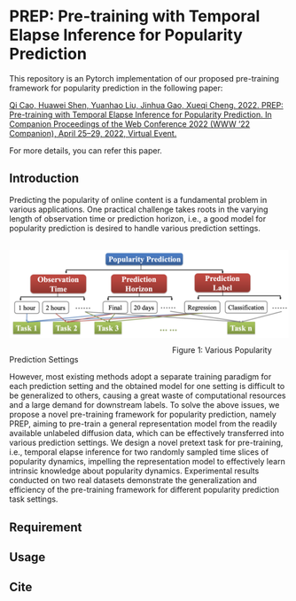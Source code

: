 # PREP: Pre-training with Temporal Elapse Inference for Popularity Prediction

This repository is an Pytorch implementation of our proposed pre-training framework for popularity prediction in the following paper:

[Qi Cao, Huawei Shen, Yuanhao Liu, Jinhua Gao, Xueqi Cheng. 2022. PREP: Pre-training with Temporal Elapse Inference for Popularity Prediction. In Companion Proceedings of the Web Conference 2022 (WWW ’22 Companion), April 25–29, 2022, Virtual Event.]()

For more details, you can refer this paper.

##  Introduction

Predicting the popularity of online content is a fundamental problem in various applications. One practical challenge takes roots in the varying length of observation time or prediction horizon, i.e., a good model for popularity prediction is desired to handle various prediction settings. 

&emsp;&emsp;&emsp;&emsp;&emsp;&emsp;&emsp;&emsp;&emsp;&emsp;&emsp;&emsp;&emsp;<img src="https://github.com/CaoQi92/PREP/blob/main/Figure/Various_Popularity_Prediction_Settings.png" width="600" align="center">

&emsp;&emsp;&emsp;&emsp;&emsp;&emsp;&emsp;&emsp;&emsp;&emsp;&emsp;&emsp;&emsp;&emsp;&emsp;&emsp;&emsp;&emsp;&emsp;&emsp;&emsp;Figure 1: Various Popularity Prediction Settings

However, most existing methods adopt a separate training paradigm for each prediction setting and the obtained model for one setting is difficult to be generalized to others, causing a great waste of computational resources and a large demand for downstream labels. To solve the above issues, we propose a novel pre-training framework for popularity prediction, namely PREP, aiming to pre-train a general representation model from the readily available unlabeled diffusion data, which can be effectively transferred into various prediction settings. We design a novel pretext task for pre-training, i.e., temporal elapse inference for two randomly sampled time slices of popularity dynamics, impelling the representation model to effectively learn intrinsic knowledge about popularity dynamics. Experimental results conducted on two real datasets demonstrate the generalization and efficiency of the pre-training framework for different popularity prediction task settings.

## Requirement

## Usage

## Cite
